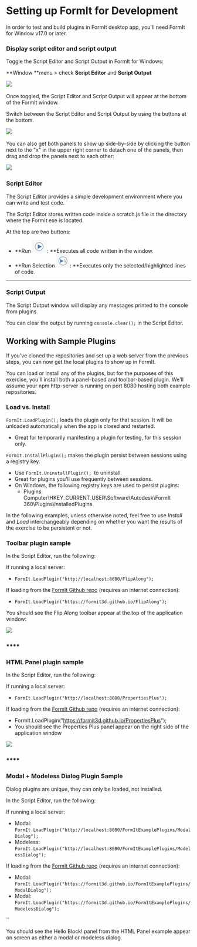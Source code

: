 # Setting up FormIt for Development



In order to test and build plugins in FormIt desktop app, you'll need FormIt for Window v17.0 or later.

### **Display script editor and script output**

Toggle the Script Editor and Script Output in FormIt for Windows:

**Window **menu > check **Script Editor** and **Script Output**

![](https://formit3d.github.io/FormItExamplePlugins/docs/images/EnableDevelopmentWindows.PNG)

Once toggled, the Script Editor and Script Output will appear at the bottom of the FormIt window.

Switch between the Script Editor and Script Output by using the buttons at the bottom.

![](https://formit3d.github.io/FormItExamplePlugins/docs/images/ScriptEditorDefaultState.PNG)

You can also get both panels to show up side-by-side by clicking the button next to the "x" in the upper right corner to detach one of the panels, then drag and drop the panels next to each other:

![](https://formit3d.github.io/FormItExamplePlugins/docs/images/ScriptEditor+ScriptOutputConfiguration.gif)

### **Script Editor**

The Script Editor provides a simple development environment where you can write and test code.

The Script Editor stores written code inside a scratch.js file in the directory where the FormIt exe is located.

At the top are two buttons:

* **Run **![](<../../../.gitbook/assets/image (4).png>)**: **Executes all code written in the window.
* **Run Selection **![](<../../../.gitbook/assets/image (15).png>)**:  **Executes only the selected/highlighted lines of code.

****

### **Script Output**

The Script Output window will display any messages printed to the console from plugins.

You can clear the output by running `console.clear();` in the Script Editor.

## Working with Sample Plugins

If you've cloned the repositories and set up a web server from the previous steps, you can now get the local plugins to show up in FormIt.

You can load or install any of the plugins, but for the purposes of this exercise, you'll install both a panel-based and toolbar-based plugin. We'll assume your npm http-server is running on port 8080 hosting both example repositories.

### **Load vs. Install**

`FormIt.LoadPlugin();` loads the plugin only for that session. It will be unloaded automatically when the app is closed and restarted.

* Great for temporarily manifesting a plugin for testing, for this session only.

`FormIt.InstallPlugin();` makes the plugin persist between sessions using a registry key.

* Use `FormIt.UninstallPlugin(); `to uninstall.
* Great for plugins you'll use frequently between sessions.
* On Windows, the following registry keys are used to persist plugins:
  * Plugins: Computer\HKEY\_CURRENT\_USER\Software\Autodesk\FormIt 360\Plugins\InstalledPlugins

In the following examples, unless otherwise noted, feel free to use _Install_ and _Load_ interchangeably depending on whether you want the results of the exercise to be persistent or not.



### **Toolbar plugin sample**

In the Script Editor, run the following:

If running a local server:

* `FormIt.LoadPlugin("http://localhost:8080/FlipAlong");`



If loading from the [FormIt Github repo](https://github.com/FormIt3D/) (requires an internet connection):

* `FormIt.LoadPlugin("https://formit3d.github.io/FlipAlong");`



You should see the Flip Along toolbar appear at the top of the application window:

![](https://formit3d.github.io/FormItExamplePlugins/docs/images/FlipAlongToolbar.PNG)

### ****

### **HTML Panel plugin sample**

In the Script Editor, run the following:

If running a local server:

* `FormIt.LoadPlugin("http://localhost:8080/PropertiesPlus");`



If loading from the [FormIt Github repo](https://github.com/FormIt3D/) (requires an internet connection):

* FormIt.LoadPlugin("https://formit3d.github.io/PropertiesPlus");
* You should see the Properties Plus panel appear on the right side of the application window

![](https://formit3d.github.io/FormItExamplePlugins/docs/images/PropertiesPlusPanel.png)

### ****

### **Modal + Modeless Dialog Plugin Sample**

Dialog plugins are unique, they can only be loaded, not installed.

In the Script Editor, run the following:

If running a local server:

* Modal: `FormIt.LoadPlugin("http://localhost:8080/FormItExamplePlugins/ModalDialog");`
* Modeless: `FormIt.LoadPlugin("http://localhost:8080/FormItExamplePlugins/ModelessDialog");`



If loading from the [FormIt Github repo](https://github.com/FormIt3D/) (requires an internet connection):

* Modal: `FormIt.LoadPlugin("https://formit3d.github.io/FormItExamplePlugins/ModalDialog");`
* Modal: `FormIt.LoadPlugin("https://formit3d.github.io/FormItExamplePlugins/ModelessDialog");`

``

You should see the Hello Block! panel from the HTML Panel example appear on screen as either a modal or modeless dialog.
